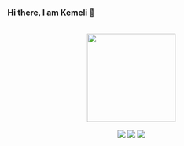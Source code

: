 ### Hi there, I am Kemeli 👋


<div align="center"><br>
   <a href="https://github.com/Kemeli">
  <img height="180em" src="https://github-readme-stats.vercel.app/api?username=Kemeli&show_icons=true&theme=dark&include_all_commits=true&count_private=true"/>
<div align="center"><br>
  <a href="https:////www.linkedin.com/in/kemeli-nogueira-431819111" target="_blank"><img src="https://img.shields.io/badge/-LinkedIn-%230077B5?style=for-the-badge&logo=linkedin&logoColor=white" target="_blank"></a> 
  <a href = "mailto:kdnogueira791@gmail.com"><img src="https://img.shields.io/badge/-Gmail-%23333?style=for-the-badge&logo=gmail&logoColor=white" target="_blank"></a>
  <a href="https://958116506493911070" target="_blank"><img src="https://img.shields.io/badge/Discord-7289DA?style=for-the-badge&logo=discord&logoColor=white" target="_blank"></a>
</div>



<!--
**Kemeli/Kemeli** is a ✨ _special_ ✨ repository because its `README.md` (this file) appears on your GitHub profile.

Here are some ideas to get you started:

- 🔭 I’m currently working on ...
- 🌱 I’m currently learning ...
- 👯 I’m looking to collaborate on ...
- 🤔 I’m looking for help with ...
- 💬 Ask me about ...
- 📫 How to reach me: ...
- 😄 Pronouns: ...
- ⚡ Fun fact: ...
-->
